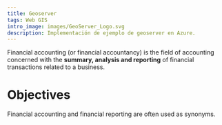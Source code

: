 ```yaml
---
title: Geoserver
tags: Web GIS
intro_image: images/GeoServer_Logo.svg
description: Implementación de ejemplo de geoserver en Azure.
---
```


Financial accounting (or financial accountancy) is the field of accounting concerned with the **summary, analysis and reporting** of financial transactions related to a business.

# Objectives 

Financial accounting and financial reporting are often used as synonyms.
